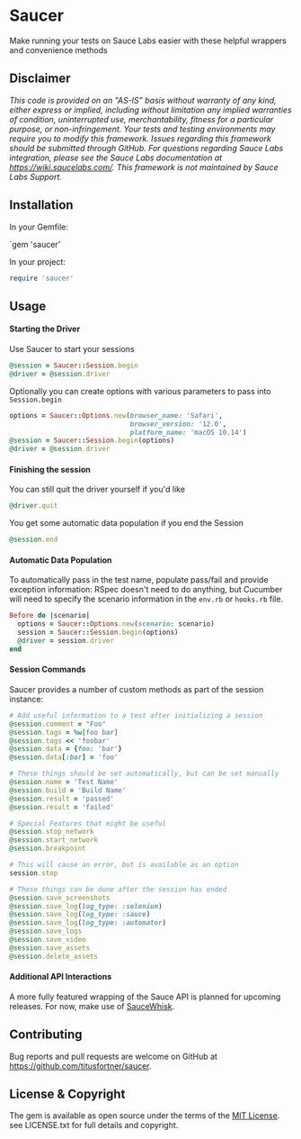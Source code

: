 # Saucer

Make running your tests on Sauce Labs easier with these helpful wrappers and convenience methods

## Disclaimer
*This code is provided on an "AS-IS” basis without warranty of any kind, either express or implied, including without limitation any implied warranties of condition, uninterrupted use, merchantability, fitness for a particular purpose, or non-infringement. Your tests and testing environments may require you to modify this framework. Issues regarding this framework should be submitted through GitHub. For questions regarding Sauce Labs integration, please see the Sauce Labs documentation at https://wiki.saucelabs.com/. This framework is not maintained by Sauce Labs Support.*

## Installation

In your Gemfile: 

`gem 'saucer'

In your project:

```ruby
require 'saucer'
```

## Usage

#### Starting the Driver
Use Saucer to start your sessions
```ruby
@session = Saucer::Session.begin
@driver = @session.driver
```
Optionally you can create options with various parameters to pass into `Session.begin`
```ruby
options = Saucer::Options.new(browser_name: 'Safari', 
                              browser_version: '12.0',
                              platform_name: 'macOS 10.14')
@session = Saucer::Session.begin(options)
@driver = @session.driver
```

#### Finishing the session
You can still quit the driver yourself if you'd like
```ruby
@driver.quit
```
You get some automatic data population if you end the Session
```ruby
@session.end
```

#### Automatic Data Population
To automatically pass in the test name, populate pass/fail and provide exception information:
RSpec doesn't need to do anything, but Cucumber will need to specify the scenario information
in the `env.rb` or `hooks.rb` file.
```ruby
Before do |scenario|
  options = Saucer::Options.new(scenario: scenario)
  session = Saucer::Session.begin(options)
  @driver = session.driver
end
```

#### Session Commands
Saucer provides a number of custom methods as part of the session instance:
```ruby
# Add useful information to a test after initializing a session
@session.comment = "Foo"
@session.tags = %w[foo bar]
@session.tags << 'foobar'
@session.data = {foo: 'bar'}
@session.data[:bar] = 'foo'

# These things should be set automatically, but can be set manually
@session.name = 'Test Name'
@session.build = 'Build Name'
@session.result = 'passed'
@session.result = 'failed'

# Special Features that might be useful
@session.stop_network
@session.start_network
@session.breakpoint

# This will cause an error, but is available as an option 
session.stop

# These things can be done after the session has ended
@session.save_screenshots
@session.save_log(log_type: :selenium) 
@session.save_log(log_type: :sauce) 
@session.save_log(log_type: :automator) 
@session.save_logs
@session.save_video
@session.save_assets
@session.delete_assets
```

#### Additional API Interactions
A more fully featured wrapping of the Sauce API is planned for upcoming releases.
For now, make use of [SauceWhisk](https://github.com/saucelabs/sauce_whisk).

## Contributing

Bug reports and pull requests are welcome on GitHub at https://github.com/titusfortner/saucer.

## License & Copyright

The gem is available as open source under the terms of the [MIT License](http://opensource.org/licenses/MIT).
see LICENSE.txt for full details and copyright.
